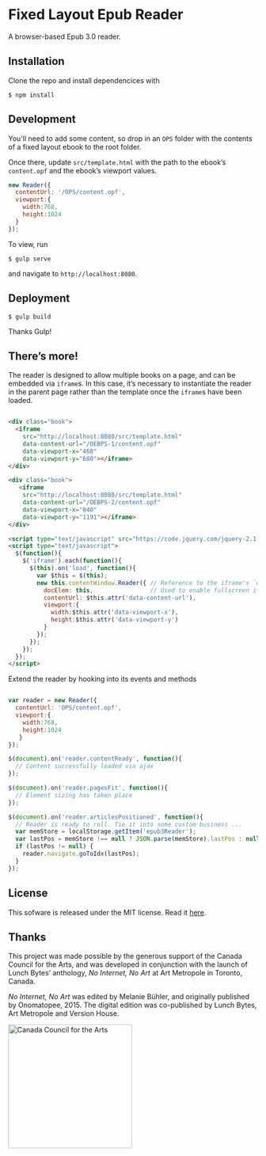 # Fixed Layout Epub Reader

A browser-based Epub 3.0 reader.

## Installation

Clone the repo and install dependencices with

```
$ npm install
```

## Development

You'll need to add some content, so drop in an `OPS` folder with the contents of a fixed layout ebook to the root folder.

Once there, update `src/template.html` with the path to the ebook’s `content.opf` and the ebook’s viewport values.

```js
new Reader({
  contentUrl: '/OPS/content.opf',
  viewport:{
    width:768,
    height:1024
  }
});
```

To view, run

```
$ gulp serve
```

and navigate to `http://localhost:8080`.

## Deployment

```
$ gulp build
```

Thanks Gulp!

## There’s more!

The reader is designed to allow multiple books on a page, and can be embedded via `iframe`s.  In this case, it’s necessary to instantiate the reader in the parent page rather than the template once the `iframe`s have been loaded.

```html

<div class="book">
  <iframe
    src="http://localhost:8080/src/template.html"
    data-content-url="/OEBPS-1/content.opf"
    data-viewport-x="468"
    data-viewport-y="680"></iframe>
</div>

<div class="book">
   <iframe
    src="http://localhost:8080/src/template.html"
    data-content-url="/OEBPS-2/content.opf"
    data-viewport-x="840"
    data-viewport-y="1191"></iframe>
</div>

<script type="text/javascript" src="https://code.jquery.com/jquery-2.1.4.min.js"></script>
<script type="text/javascript">
  $(function(){
    $('iframe').each(function(){
      $(this).on('load', function(){
        var $this = $(this);
        new this.contentWindow.Reader({ // Reference to the iframe's `window`
          docElem: this,                // Used to enable fullscreen iframes
          contentUrl: $this.attr('data-content-url'),
          viewport:{
            width:$this.attr('data-viewport-x'),
            height:$this.attr('data-viewport-y')
          }
        });
      });
    });
  });
</script>

```

Extend the reader by hooking into its events and methods

```js

var reader = new Reader({
  contentUrl: 'OPS/content.opf',
  viewport:{
    width:768,
    height:1024
   }
});

$(document).on('reader.contentReady', function(){
  // Content successfully loaded via ajax
});

$(document).on('reader.pagesFit', function(){
  // Element sizing has taken place
});

$(document).on('reader.articlesPositioned', function(){
  // Reader is ready to roll. Tie it into some custom business ...
  var memStore = localStorage.getItem('epub3Reader');
  var lastPos = memStore !== null ? JSON.parse(memStore).lastPos : null;
  if (lastPos != null) {
    reader.navigate.goToIdx(lastPos);
  }
});
```

## License

This sofware is released under the MIT license. Read it [here](https://github.com/msimmer/Epub3-FXL-Reader/blob/master/LICENSE).

## Thanks

This project was made possible by the generous support of the Canada Council for the Arts, and was developed in conjunction with the launch of Lunch Bytes’ anthology, _No Internet, No Art_ at Art Metropole in Toronto, Canada.

_No Internet, No Art_ was edited by Melanie Bühler, and originally published by Onomatopee, 2015. The digital edition was co-published by Lunch Bytes, Art Metropole and Version House.

<img width="250" alt="Canada Council for the Arts" src="http://maxwellsimmer.com/img/CCFA_RGB_colour_e.jpg">

